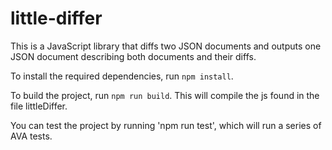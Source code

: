 # little-differ
This is a JavaScript library that diffs two JSON documents and outputs one JSON document describing both documents and their diffs.

To install the required dependencies, run `npm install`.

To build the project, run `npm run build`. This will compile the js found in the file littleDiffer.

You can test the project by running 'npm run test', which will run a series of AVA tests. 
